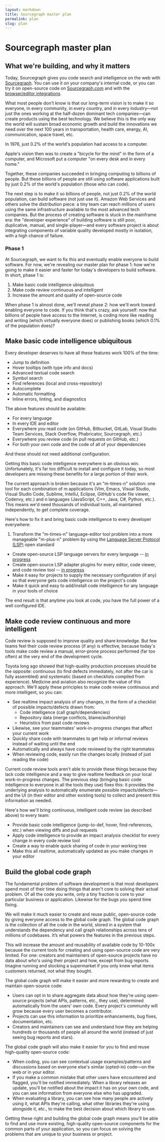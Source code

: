 ```yaml
---
layout: markdown
title: Sourcegraph master plan
permalink: plan
slug: plan
---
```


# Sourcegraph master plan

## What we're building, and why it matters

Today, Sourcegraph gives you code search and intelligence on the web with [Sourcegraph](/). You can use it on your company's internal code, or you can try it on open-source code on [Sourcegraph.com](https://sourcegraph.com/search) and with the [browser/editor integrations](/docs/integrations).

What most people don't know is that our long-term vision is to make it so everyone, in every community, in every country, and in every industry—not just the ones working at the half-dozen dominant tech companies—can create products using the best technology. We believe this is the only way the world will sustain broad economic growth and build the innovations we need over the next 100 years in transportation, health care, energy, AI, communication, space travel, etc.

In 1976, just 0.2% of the world's population had access to a computer.

Apple's vision then was to create a "bicycle for the mind" in the form of a computer, and Microsoft put a computer "on every desk and in every home."

Together, these companies succeeded in bringing computing to billions of people. But these billions of people are still using software applications built by just 0.2% of the world's population (those who can code).

The next step is to make it so billions of people, not just 0.2% of the world population, can build software (not just use it). Amazon Web Services and others solve the distribution piece: a tiny team can reach millions of users using the same infrastructure available to the most advanced tech companies. But the process of creating software is stuck in the mainframe era: the "developer experience" of building software is still poor, duplicative, manual, and single-player—and every software project is about integrating components of variable quality developed mostly in isolation, with a high chance of failure.

### Phase 1

At Sourcegraph, we want to fix this and eventually enable everyone to build software. For now, we're revealing our master plan for phase 1: how we're going to make it easier and faster for today's developers to build software. In short, phase 1 is:

1. Make basic code intelligence ubiquitous
2. Make code review continuous and intelligent
3. Increase the amount and quality of open-source code

When phase 1 is almost done, we'll reveal phase 2: how we'll work toward enabling everyone to code. If you think that's crazy, ask yourself: now that billions of people have access to the Internet, is coding more like reading and writing (which virtually everyone does) or publishing books (which 0.1% of the population does)?

## Make basic code intelligence ubiquitous

Every developer deserves to have all these features work 100% of the time:

- Jump to definition
- Hover tooltips (with type info and docs)
- Advanced textual code search
- Symbol search
- Find references (local and cross-repository)
- Autocomplete
- Automatic formatting
- Inline errors, linting, and diagnostics

The above features should be available:

- For every language
- In every IDE and editor
- Everywhere you read code (on GitHub, Bitbucket, GitLab, Visual Studio Team Services, Stack Overflow, Phabricator, Sourcegraph, etc.)
- Everywhere you review code (in pull requests on GitHub, etc.)
- For both your own code and the code of all of your dependencies

And these should not need additional configuration.

Getting this basic code intelligence everywhere is an obvious win. Unfortunately, it's far too difficult to install and configure it today, so most developers are missing these benefits for a large portion of their work.

The current approach is broken because it's an "m-times-n" solution: one tool for each combination of m applications (Vim, Emacs, Visual Studio, Visual Studio Code, Sublime, IntelliJ, Eclipse, GitHub's code file viewer, Codenvy, etc.) and n languages (JavaScript, C++, Java, C#, Python, etc.). This means we'd need thousands of individual tools, all maintained independently, to get complete coverage.

Here's how to fix it and bring basic code intelligence to every developer everywhere:

1. Transform the "m-times-n" language-editor tool problem into a more manageable "m-plus-n" problem by using the [Language Server Protocol (LSP)](https://github.com/Microsoft/language-server-protocol) open standard
  - Create open-source LSP language servers for every language -- [in progress](http://langserver.org)
  - Create open-source LSP adapter plugins for every editor, code viewer, and code review tool -- [in progress](http://langserver.org)
  - Make it easy for projects to supply the necessary configuration (if any) so that everyone gets code intelligence on the project's code
  - Make it quick and easy to add/install code intelligence for any language in your tools of choice

The end result is that anytime you look at code, you have the full power of a well configured IDE.

## Make code review continuous and more intelligent

Code review is supposed to improve quality and share knowledge. But few teams feel their code review process (if any) is effective, because today's tools make code review a manual, error-prone process performed (far too often) at the very end of the development cycle.

Toyota long ago showed that high-quality production processes should be the opposite: continuous (to find defects immediately, not after the car is fully assembled) and systematic (based on checklists compiled from experience). Medicine and aviation also recognize the value of this approach. We'll apply these principles to make code review continuous and more intelligent, so you can:

- See realtime impact analysis of any changes, in the form of a checklist of possible impacts/defects drawn from:
  - Code intelligence (call graph/dependencies)
  - Repository data (merge conflicts, blame/authorship)
  - Heuristics from past code reviews
- Likewise, see your teammates' work-in-progress changes that affect your current work
- Quickly share code with teammates to get help or informal reviews instead of waiting until the end
- Automatically and always have code reviewed by the right teammates
- When reviewing code, easily run the changes locally (instead of just reading the code)

Current code review tools aren't able to provide these things because they lack code intelligence and a way to give realtime feedback on your local work-in-progress changes. The previous step (bringing basic code intelligence to everyone in all the tools they use) fixes this: it provides the underlying analysis to automatically enumerate possible impacts/defects—and the UI (in their editor and other existing tools) to collect and present this information as needed.

Here's how we'll bring continuous, intelligent code review (as described above) to every team:

- Provide basic code intelligence (jump-to-def, hover, find-references, etc.) when viewing diffs and pull requests
- Apply code intelligence to provide an impact analysis checklist for every change in every code review tool
- Create a way to enable quick sharing of code in your working tree
- Make this all realtime, automatically updated as you make changes in your editor

## Build the global code graph

The fundamental problem of software development is that most developers spend most of their time doing things that aren't core to solving their actual problem. Of all the code you write, only a tiny fraction is core to your particular business or application. Likewise for the bugs you spend time fixing.

We will make it much easier to create and reuse public, open-source code by giving everyone access to the global code graph. The global code graph is the collection of all the code in the world, stored in a system that understands the dependency and call graph relationships across tens of millions of codebases. It’s what powers the features in the previous steps.

This will increase the amount and reusability of available code by 10-100x because the current tools for creating and using open-source code are very limited. For one: creators and maintainers of open-source projects have no data about who's using their project and how, except from bug reports. Imagine running and stocking a supermarket if you only knew what items customers returned, not what they bought.

The global code graph will make it easier and more rewarding to create and maintain open-source code:

- Users can opt in to share aggregate data about how they're using open-source projects (what APIs, patterns, etc., they use), determined automatically from the users' own code. Every project's community will grow because every user becomes a contributor.
- Projects can use this information to prioritize enhancements, bug fixes, documentation, etc.
- Creators and maintainers can see and understand how they are helping hundreds or thousands of people all around the world (instead of just seeing bug reports and stars).

The global code graph will also make it easier for you to find and reuse high-quality open-source code:

- When coding, you can see contextual usage examples/patterns and discussions based on everyone else's similar (opted-in) code—on the web or in your editor.
- If you make a common mistake that other users have encountered and flagged, you'll be notified immediately. When a library releases an update, you'll be notified about the impact it has on your own code, and you can see information from everyone else who has upgraded.
- When evaluating a library, you can see how many people are actively using it, what APIs they're calling, what other libraries they're using alongside it, etc., to make the best decision about which library to use.

Getting these right and building the global code graph means you'll be able to find and use more existing, high-quality open-source components for the common parts of your application, so you can focus on solving the problems that are unique to your business or project.
